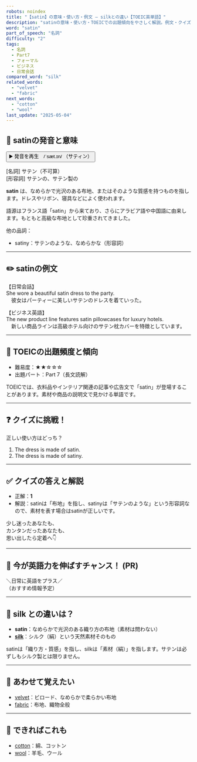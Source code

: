 ```yaml
---
robots: noindex
title: "【satin】の意味・使い方・例文 ― silkとの違い【TOEIC英単語】"
description: "satinの意味・使い方・TOEICでの出題傾向をやさしく解説。例文・クイズ付きでsilkとの違いもわかりやすく学べます。"
word: "satin"
part_of_speech: "名詞"
difficulty: "2"
tags:
  - 名詞
  - Part7
  - フォーマル
  - ビジネス
  - 日常会話
compared_word: "silk"
related_words:
  - "velvet"
  - "fabric"
next_words:
  - "cotton"
  - "wool"
last_update: "2025-05-04"
---
```


## 🔰 satinの発音と意味

<button class="play-audio" onclick="playTTS('satin')">
  <span class="play-audio-main">
    ▶️ 発音を再生　/ˈsæt.ɪn/
  </span>
  <span class="play-audio-sub">
    （サティン）
  </span>
</button>

[名詞] サテン（不可算）  
[形容詞] サテンの、サテン製の

**satin** は、なめらかで光沢のある布地、またはそのような質感を持つものを指します。ドレスやリボン、寝具などによく使われます。

語源はフランス語「satin」から来ており、さらにアラビア語や中国語に由来します。もともと高級な布地として珍重されてきました。

他の品詞：  
- satiny：サテンのような、なめらかな（形容詞）

---

## ✏️ satinの例文

【日常会話】  
She wore a beautiful satin dress to the party.  
　彼女はパーティーに美しいサテンのドレスを着ていった。

【ビジネス英語】  
The new product line features satin pillowcases for luxury hotels.  
　新しい商品ラインは高級ホテル向けのサテン枕カバーを特徴としています。

---

## 🎯 TOEICの出題頻度と傾向

- 難易度：★★☆☆☆
- 出題パート：Part 7（長文読解）

TOEICでは、衣料品やインテリア関連の記事や広告文で「satin」が登場することがあります。素材や商品の説明文で見かける単語です。

---

## ❓ クイズに挑戦！

正しい使い方はどっち？

1. The dress is made of satin.  
2. The dress is made of satiny.

---

## ✅ クイズの答えと解説

- 正解：**1**
- 解説：satinは「布地」を指し、satinyは「サテンのような」という形容詞なので、素材を表す場合はsatinが正しいです。

少し迷ったあなたも、  
カンタンだったあなたも、  
思い出したら定着へ👇️

---

## 🚀 今が英語力を伸ばすチャンス！ (PR)

<div class="info-center">
＼日常に英語をプラス／<br>  
（おすすめ情報予定）
</div>

---

## 🤔  silk との違いは？

- **satin**：なめらかで光沢のある織り方の布地（素材は問わない）
- **[silk](/silk)**：シルク（絹）という天然素材そのもの

satinは「織り方・質感」を指し、silkは「素材（絹）」を指します。サテンは必ずしもシルク製とは限りません。

---

## 🧩 あわせて覚えたい

- [velvet](/velvet)：ビロード、なめらかで柔らかい布地
- [fabric](/fabric)：布地、織物全般

---

## 📖 できればこれも

- [cotton](/cotton)：綿、コットン
- [wool](/wool)：羊毛、ウール

<!-- cvid: aid12_bid23 -->

